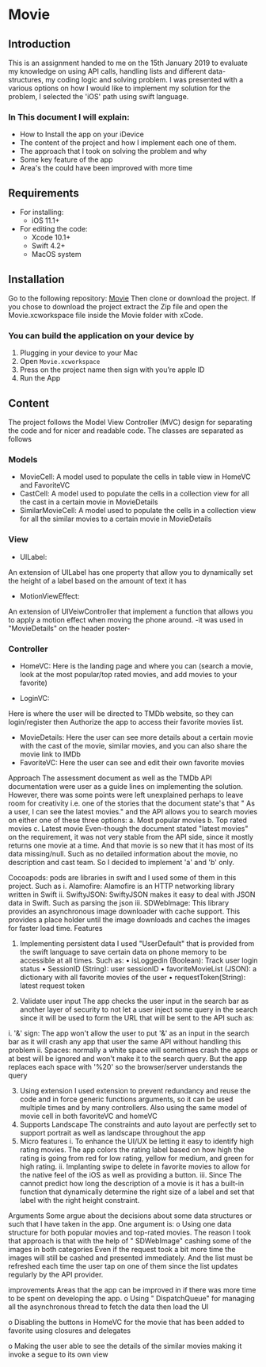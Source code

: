 # Movie


## Introduction
This is an assignment handed to me on the 15th January 2019 to evaluate my knowledge on using API calls, handling lists and different data-structures, my coding logic and solving problem. I was presented with a various options on how I would like to implement my solution for the problem, I selected the 'iOS' path using swift language.

### In This document I will explain:
* How to Install the app on your iDevice
* The content of the project and how I implement each one of them.
* The approach that I took on solving the problem and why
* Some key feature of the app 
* Area's the could have been improved with more time

 
## Requirements
* For installing:
    * iOS 11.1+
* For editing the code:
    * Xcode 10.1+
    * Swift 4.2+
    * MacOS system

## Installation
Go to the following repository: [Movie](https://github.com/iGoLDeNZz/Movie)
Then clone or download the project. If you chose to download the project extract the Zip file and open the Movie.xcworkspace file inside the Movie folder with xCode.


### You can build the application on your device by 
1.	Plugging in your device to your Mac
2.	Open `Movie.xcworkspace`
3.	Press on the project name then sign with you’re apple ID
4.	Run the App 

## Content
The project follows the Model View Controller (MVC) design for separating the code and for nicer and readable code.
The classes are separated as follows
### Models
   * MovieCell:
A model used to populate the cells in table view in HomeVC and FavoriteVC
   * CastCell:
A model used to populate the cells in a collection view for all the cast in a certain movie in MovieDetails 
   * SimilarMovieCell:
A model used to populate the cells in a collection view for all the similar movies to a certain movie in MovieDetails 
### View

   * UILabel:

An extension of UILabel has one property that allow you to dynamically set the height of a label based on the amount of text it has

   * MotionViewEffect:

An extension of UIVeiwController that implement a function that allows you to apply a motion effect when moving the phone around. -it was used in "MovieDetails" on the header poster-
### Controller
   * HomeVC:
Here is the landing page and where you can (search a movie, look at the most popular/top rated movies, and add movies to your favorite)

   * LoginVC:

Here is where the user will be directed to TMDb website, so they can login/register then Authorize the app to access their favorite movies list.

   * MovieDetails:
Here the user can see more details about a certain movie with the cast of the movie, similar movies, and you can also share the movie link to IMDb 
   * FavoriteVC:
Here the user can see and edit their own favorite movies  

Approach 
The assessment document as well as the TMDb API documentation were user as a guide lines on implementing the solution. However, there was some points were left unexplained perhaps to leave room for creativity i.e. one of the stories that the document state's that " As a user, I can see the latest movies." and the API allows you to search movies on either one of these three options:
a.	Most popular movies
b.	Top rated movies
c.	Latest movie
Even-though the document stated "latest movies" on the requirement, it was not very stable from the API side, since it mostly returns one movie at a time. And that movie is so new that it has most of its data missing/null. Such as no detailed information about the movie, no description and cast team. So I decided to implement 'a' and 'b' only.



Cocoapods: pods are libraries in swift and I used some of them in this project. Such as
i.	Alamofire: Alamofire is an HTTP networking library written in Swift
ii.	SwiftyJSON: SwiftyJSON makes it easy to deal with JSON data in Swift. Such as parsing the json
iii.	SDWebImage: This library provides an asynchronous image downloader with cache support. This provides a place holder until the image downloads and caches the images for faster load time.
 Features
1.	Implementing persistent data
I used "UserDefault" that is provided from the swift language to save certain data on phone memory to be accessible at all times. Such as:
•	isLoggedin (Boolean): Track user login status
•	SessionID (String): user sessionID 
•	favoriteMovieList (JSON): a dictionary with all favorite movies of the user
•	requestToken(String): latest request token

2.	Validate user input
The app checks the user input in the search bar as another layer of security to not let a user inject some query in the search since it will be used to form the URL that will be sent to the API such as:

i.	'&' sign: The app won't allow the user to put '&' as an input in the search bar as it will crash any app that user the same API without handling this problem
ii.	Spaces: normally a white space will sometimes crash the apps or at best will be ignored and won't make it to the search query. But the app replaces each space with '%20' so the browser/server understands the query

3.	Using extension
I used extension to prevent redundancy and reuse the code and in force generic functions arguments, so it can be used multiple times and by many controllers. Also using the same model of movie cell in both favoriteVC and homeVC
4.	Supports Landscape
The constraints and auto layout are perfectly set to support portrait as well as landscape throughout the app
5.	Micro features
i.	To enhance the UI/UX be letting it easy to identify high rating movies. The app colors the rating label based on how high the rating is going from red for low rating, yellow for medium, and green for high rating. 
ii.	Implanting swipe to delete in favorite movies to allow for the native feel of the iOS as well as providing a button.
iii.	Since The cannot predict how long the description of a movie is it has a built-in function that dynamically determine the right size of a label and set that label with the right height constraint.

Arguments 
Some argue about the decisions about some data structures or such that I have taken in the app. One argument is:
o	Using one data structure for both popular movies and top-rated movies. 
The reason I took that approach is that with the help of " SDWebImage" cashing some of the images in both categories Even if the request took a bit more time the images will still be cashed and presented immediately. And the list must be refreshed each time the user tap on one of them since the list updates regularly by the API provider. 

improvements
Areas that the app can be improved in if there was more time to be spent on developing the app.
o	Using " DispatchQueue" for managing all the asynchronous thread to fetch the data then load the UI

o	Disabling the buttons in HomeVC for the movie that has been added to favorite using closures and delegates 

o	Making the user able to see the details of the similar movies making it invoke a segue to its own view 
